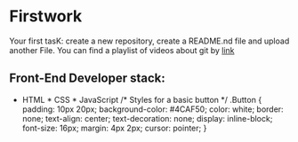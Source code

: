 # Firstwork
Your first tasK: create a new repository, create a README.nd file and upload another File.
You can find a playlist of videos about git by [link](https://www.youtube.com/watch?v=y5wxl4pBI_A)
## Front-End Developer stack:
* HTML
﻿﻿* CSS
﻿﻿* JavaScript
/* Styles for a basic button */
.Button {
  padding: 10px 20px;
  background-color: #4CAF50;
  color: white;
  border: none;
  text-align: center;
  text-decoration: none;
  display: inline-block;
  font-size: 16px;
  margin: 4px 2px;
  cursor: pointer;
}
